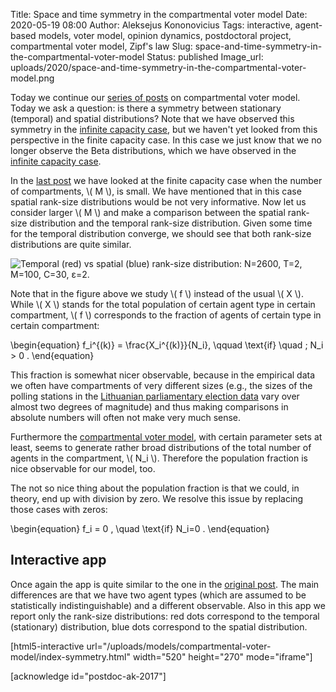 Title: Space and time symmetry in the compartmental voter model
Date: 2020-05-19 08:00
Author: Aleksejus Kononovicius
Tags: interactive, agent-based models, voter model, opinion dynamics, postdoctoral project, compartmental voter model, Zipf's law
Slug: space-and-time-symmetry-in-the-compartmental-voter-model
Status: published
Image_url: uploads/2020/space-and-time-symmetry-in-the-compartmental-voter-model.png

Today we continue our [series of posts](/tag/compartmental-voter-model/) on
compartmental voter model. Today we ask a question: is there a symmetry between
stationary (temporal) and spatial distributions? Note that we have observed
this symmetry in the
[infinite capacity case]({filename}/articles/2020/compartmental-voter-model.md),
but we haven't yet looked from this perspective in the finite capacity case. In
this case we just know that we no longer observe the Beta distributions, which
we have observed in the
[infinite capacity case]({filename}/articles/2020/compartmental-voter-model.md).
<!--more-->

In the
[last post]({filename}/articles/2020/compartmental-voter-model-with-finite-capacity.md)
we have looked at the finite capacity case when the number of compartments,
\\\( M \\\), is small. We have mentioned that in this case spatial rank-size
distributions would be not very informative. Now let us consider larger
\\\( M \\\) and make a comparison between the spatial rank-size distribution
and the temporal rank-size distribution. Given some time for the temporal
distribution converge, we should see that both rank-size distributions are
quite similar.

![Temporal \(red\) vs spatial \(blue\) rank-size distribution: N=2600, T=2, M=100, C=30, ε=2.]({static}/uploads/2020/space-and-time-symmetry-in-the-compartmental-voter-model.png "Temporal \(red\) vs spatial \(blue\) rank-size distribution: N=2600, T=2, M=100, C=30, ε=2.")

Note that in the figure above we study \\\( f \\\) instead of the usual
\\\( X \\\). While \\\( X \\\) stands for the total population of certain agent
type in certain compartment, \\\( f \\\) corresponds to the fraction of agents
of certain type in certain compartment:

\begin{equation}
f\_i^{(k)} = \frac{X\_i^{(k)}}{N\_i}, \qquad \text{if} \quad \; N\_i > 0 .
\end{equation}

This fraction is somewhat nicer observable, because in the empirical data we
often have compartments of very different sizes (e.g., the sizes of the polling
stations in the
[Lithuanian parliamentary election data](https://github.com/akononovicius/lithuanian-parliamentary-election-data)
vary over almost two degrees of magnitude) and thus making comparisons in
absolute numbers will often not make very much sense.

Furthermore the
[compartmental voter model]({filename}/articles/2020/compartmental-voter-model.md),
with certain parameter sets at least, seems to generate rather broad
distributions of the total number of agents in the compartment, \\\( N\_i \\\).
Therefore the population fraction is nice observable for our model, too.

The not so nice thing about the population fraction is that we could, in
theory, end up with division by zero. We resolve this issue by replacing those
cases with zeros:

\begin{equation}
f\_i = 0 , \quad \text{if} N\_i=0 .
\end{equation}

## Interactive app

Once again the app is quite similar to the one in the
[original post]({filename}/articles/2020/compartmental-voter-model.md). The main
differences are that we have two agent types (which are assumed to be
statistically indistinguishable) and a different observable. Also in this app
we report only the rank-size distributions: red dots correspond to the temporal
(stationary) distribution, blue dots correspond to the spatial distribution.

[html5-interactive
url="/uploads/models/compartmental-voter-model/index-symmetry.html"
width="520" height="270" mode="iframe"]

[acknowledge id="postdoc-ak-2017"]
